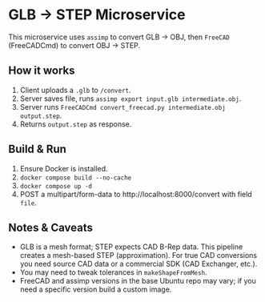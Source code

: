 # GLB -> STEP Microservice

This microservice uses `assimp` to convert GLB -> OBJ, then `FreeCAD` (FreeCADCmd) to convert OBJ -> STEP.

## How it works

1. Client uploads a `.glb` to `/convert`.
2. Server saves file, runs `assimp export input.glb intermediate.obj`.
3. Server runs `FreeCADCmd convert_freecad.py intermediate.obj output.step`.
4. Returns `output.step` as response.

## Build & Run

1. Ensure Docker is installed.
2. `docker compose build --no-cache`
3. `docker compose up -d`
4. POST a multipart/form-data to http://localhost:8000/convert with field `file`.

## Notes & Caveats

- GLB is a mesh format; STEP expects CAD B-Rep data. This pipeline creates a mesh-based STEP (approximation). For true CAD conversions you need source CAD data or a commercial SDK (CAD Exchanger, etc.).
- You may need to tweak tolerances in `makeShapeFromMesh`.
- FreeCAD and assimp versions in the base Ubuntu repo may vary; if you need a specific version build a custom image.
